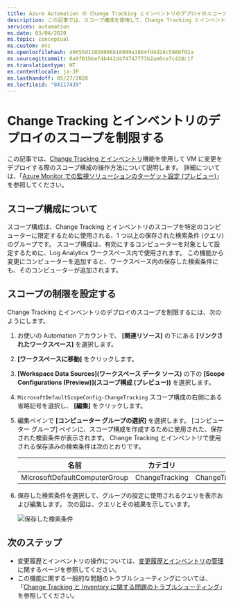 ```yaml
---
title: Azure Automation の Change Tracking とインベントリのデプロイのスコープを制限する
description: この記事では、スコープ構成を使用して、Change Tracking とインベントリのデプロイのスコープを制限する方法について説明します。
services: automation
ms.date: 03/04/2020
ms.topic: conceptual
ms.custom: mvc
ms.openlocfilehash: 49655d11858086b16099a1864fd4d2dc5988f02a
ms.sourcegitcommit: 6a9f01bbef4b442d474747773b2ae6ce7c428c1f
ms.translationtype: HT
ms.contentlocale: ja-JP
ms.lasthandoff: 05/27/2020
ms.locfileid: "84117439"
---
```

# <a name="limit-change-tracking-and-inventory-deployment-scope"></a>Change Tracking とインベントリのデプロイのスコープを制限する

この記事では、[Change Tracking とインベントリ](change-tracking.md)機能を使用して VM に変更をデプロイする際のスコープ構成の操作方法について説明します。 詳細については、「[Azure Monitor での監視ソリューションのターゲット設定 (プレビュー)](https://docs.microsoft.com/azure/azure-monitor/insights/solution-targeting)」を参照してください。 

## <a name="about-scope-configurations"></a>スコープ構成について

スコープ構成は、Change Tracking とインベントリのスコープを特定のコンピューターに限定するために使用される、1 つ以上の保存された検索条件 (クエリ) のグループです。 スコープ構成は、有効にするコンピューターを対象として設定するために、Log Analytics ワークスペース内で使用されます。 この機能から変更にコンピューターを追加すると、ワークスペース内の保存した検索条件にも、そのコンピューターが追加されます。

## <a name="set-the-scope-limit"></a>スコープの制限を設定する

Change Tracking とインベントリのデプロイのスコープを制限するには、次のようにします。

1. お使いの Automation アカウントで、 **[関連リソース]** の下にある **[リンクされたワークスペース]** を選択します。

2. **[ワークスペースに移動]** をクリックします。

3. **[Workspace Data Sources]\(ワークスペース データ ソース\)** の下の **[Scope Configurations (Preview)]\(スコープ構成 (プレビュー)\)** を選択します。

4. `MicrosoftDefaultScopeConfig-ChangeTracking` スコープ構成の右側にある省略記号を選択し、 **[編集]** をクリックします。 

5. 編集ペインで **[コンピューター グループの選択]** を選択します。 [コンピューター グループ] ペインに、スコープ構成を作成するために使用された、保存された検索条件が表示されます。 Change Tracking とインベントリで使用される保存済みの検索条件は次のとおりです。

    |名前     |カテゴリ  |エイリアス  |
    |---------|---------|---------|
    |MicrosoftDefaultComputerGroup     |  ChangeTracking       | ChangeTracking__MicrosoftDefaultComputerGroup        |

6. 保存した検索条件を選択して、グループの設定に使用されるクエリを表示および編集します。 次の図は、クエリとその結果を示しています。

    ![保存した検索条件](media/automation-scope-configurations-change-tracking/logsearch.png)

## <a name="next-steps"></a>次のステップ

* 変更履歴とインベントリの操作については、[変更履歴とインベントリの管理](change-tracking-file-contents.md)に関するページを参照してください。
* この機能に関する一般的な問題のトラブルシューティングについては、「[Change Tracking と Inventory に関する問題のトラブルシューティング](troubleshoot/change-tracking.md)」を参照してください。
